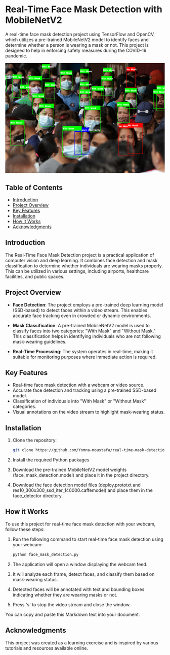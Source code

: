 # Real-Time Face Mask Detection with MobileNetV2

A real-time face mask detection project using TensorFlow and OpenCV, which utilizes a pre-trained MobileNetV2 model to identify faces and determine whether a person is wearing a mask or not. This project is designed to help in enforcing safety measures during the COVID-19 pandemic.

![Example (for illustration purposes only)](example.png)

## Table of Contents

- [Introduction](#introduction)
- [Project Overview](#project-overview)
- [Key Features](#key-features)
- [Installation](#installation)
- [How it Works](#how-it-works)
- [Acknowledgments](#acknowledgments)

## Introduction

The Real-Time Face Mask Detection project is a practical application of computer vision and deep learning. It combines face detection and mask classification to determine whether individuals are wearing masks properly. This can be utilized in various settings, including airports, healthcare facilities, and public spaces.

## Project Overview

- **Face Detection**: The project employs a pre-trained deep learning model (SSD-based) to detect faces within a video stream. This enables accurate face tracking even in crowded or dynamic environments.

- **Mask Classification**: A pre-trained MobileNetV2 model is used to classify faces into two categories: "With Mask" and "Without Mask." This classification helps in identifying individuals who are not following mask-wearing guidelines.

- **Real-Time Processing**: The system operates in real-time, making it suitable for monitoring purposes where immediate action is required.

## Key Features

- Real-time face mask detection with a webcam or video source.
- Accurate face detection and tracking using a pre-trained SSD-based model.
- Classification of individuals into "With Mask" or "Without Mask" categories.
- Visual annotations on the video stream to highlight mask-wearing status.

## Installation

1. Clone the repository:

   ```bash
   git clone https://github.com/Yomna-moustafa/real-time-mask-detection.git
2. Install the required Python packages   
3. Download the pre-trained MobileNetV2 model weights (face_mask_detection.model) and place it in the project directory.
4. Download the face detection model files (deploy.prototxt and res10_300x300_ssd_iter_140000.caffemodel) and place them in the face_detector directory.

## How it Works

To use this project for real-time face mask detection with your webcam, follow these steps:

1. Run the following command to start real-time face mask detection using your webcam:

   ```bash
   python face_mask_detection.py  
2. The application will open a window displaying the webcam feed.
3. It will analyze each frame, detect faces, and classify them based on mask-wearing status.
4. Detected faces will be annotated with text and bounding boxes indicating whether they are wearing masks or not.
5. Press 's' to stop the video stream and close the window.

You can copy and paste this Markdown text into your document.
## Acknowledgments

This project was created as a learning exercise and is inspired by various tutorials and resources available online.

